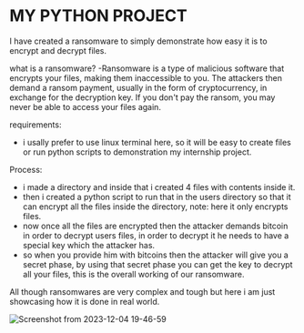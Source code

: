 #  MY PYTHON PROJECT 
I have created a ransomware to simply demonstrate how easy it is to encrypt and decrypt files.

what is a ransomware?
-Ransomware is a type of malicious software that encrypts your files, making them inaccessible to you. The attackers then demand a ransom payment, usually in the form of cryptocurrency, in exchange for the decryption key. If you don't pay the ransom, you may never be able to access your files again.

requirements:
- i usally prefer to use linux terminal here, so it will be easy to create files or run python scripts to demonstration my internship project.

Process:
- i made a directory and inside that i created 4 files with contents inside it.
- then i created a python script to run that in the users directory so that it can encrypt all the files inside the directory, note: here it only encrypts files.
- now once all the files are encrypted then the attacker demands bitcoin in order to decrypt users files, in order to decrypt it he needs to have a special key which the attacker has.
- so when you provide him with bitcoins then the attacker will give you a secret phase, by using that secret phase you can get the key to decrypt all your files, this is the overall working of our ransomware.

All though ransomwares are very complex and tough but here i am just showcasing how it is done in real world.


![Screenshot from 2023-12-04 19-46-59](https://github.com/Spryzen111/Ransomware_for_encryption/assets/111720182/fe88a414-0b07-4aa0-b9d1-096f29cd4363)
